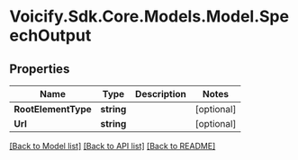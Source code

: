 # Voicify.Sdk.Core.Models.Model.SpeechOutput
## Properties

Name | Type | Description | Notes
------------ | ------------- | ------------- | -------------
**RootElementType** | **string** |  | [optional] 
**Url** | **string** |  | [optional] 

[[Back to Model list]](../README.md#documentation-for-models) [[Back to API list]](../README.md#documentation-for-api-endpoints) [[Back to README]](../README.md)

